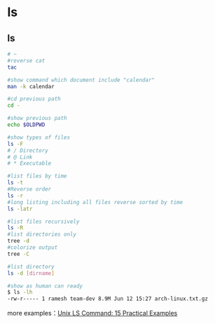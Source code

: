 # ls

## ls

```bash
# ~
#reverse cat
tac

#show command which document include "calendar" 
man -k calendar

#cd previous path
cd -             

#show previous path  
echo $OLDPWD       

#show types of files
ls -F
# / Directory
# @ Link
# * Executable

#list files by time 
ls -t 
#Reverse order
ls -r
#long listing including all files reverse sorted by time
ls -latr

#list files recursively
ls -R
#list directories only
tree -d 
#colorize output
tree -C

#list directory 
ls -d [dirname]

#show as human can ready
$ ls -lh
-rw-r----- 1 ramesh team-dev 8.9M Jun 12 15:27 arch-linux.txt.gz
```

more examples：[Unix LS Command: 15 Practical Examples](http://www.thegeekstuff.com/2009/07/linux-ls-command-examples/)

